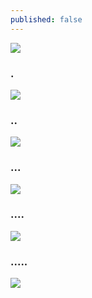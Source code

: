 ```yaml
---
published: false
---
```

![](/assets/images/Trees01/01.jpg) 

<!-- more --> 
### .
![](/assets/images/Trees01/02.jpg)

### ..
![](/assets/images/Trees01/03.jpg)

### ...
![](/assets/images/Trees01/04.jpg)

### ....
![](/assets/images/Trees01/05.jpg)

### .....
![](/assets/images/Trees01/06.jpg)